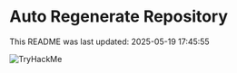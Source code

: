 # Auto Regenerate Repository

This README was last updated: 2025-05-19 17:45:55

 ![TryHackMe](https://tryhackme.com/badge/533634)